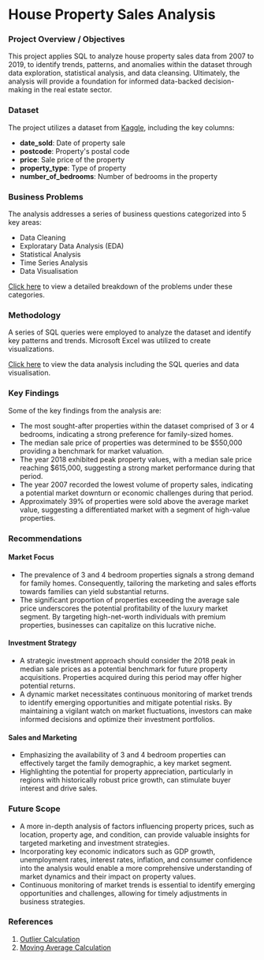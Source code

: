 # House Property Sales Analysis

### Project Overview / Objectives 
This project applies SQL to analyze house property sales data from 2007 to 2019, to identify trends, patterns, and anomalies within the dataset through data exploration, statistical analysis, and data cleansing. Ultimately, the analysis will provide a foundation for informed data-backed decision-making in the real estate sector.

### Dataset
The project utilizes a dataset from [Kaggle](https://www.kaggle.com/datasets/htagholdings/property-sales?select=raw_sales.csv), including the key columns:
- **date_sold**: Date of property sale
- **postcode**: Property's postal code
- **price**: Sale price of the property
- **property_type**: Type of property
- **number_of_bedrooms**: Number of bedrooms in the property

### Business Problems 
The analysis addresses a series of business questions categorized into 5 key areas:
- Data Cleaning
- Exploratary Data Analysis (EDA)
- Statistical Analysis
- Time Series Analysis
- Data Visualisation

[Click here](https://docs.google.com/document/d/1xdhP0A4YWFVdu4Sb_WyjAo8KZ7c6cNb8eQ1AFj_maMA/edit?usp=sharing) to view a detailed breakdown of the problems under these categories.

### Methodology 
A series of SQL queries were employed to analyze the dataset and identify key patterns and trends. Microsoft Excel was utilized to create visualizations.

[Click here](https://github.com/Shaambhavi-Jain/House_Property_Sales_Analysis/blob/main/Data-Analysis.md) to view the data analysis including the SQL queries and data visualisation.

### Key Findings 
Some of the key findings from the analysis are:
- The most sought-after properties within the dataset comprised of 3 or 4 bedrooms, indicating a strong preference for family-sized homes.
- The median sale price of properties was determined to be $550,000 providing a benchmark for market valuation.
- The year 2018 exhibited peak property values, with a median sale price reaching $615,000, suggesting a strong market performance during that period.
- The year 2007 recorded the lowest volume of property sales, indicating a potential market downturn or economic challenges during that period.
- Approximately 39% of properties were sold above the average market value, suggesting a differentiated market with a segment of high-value properties.


### Recommendations
#### Market Focus
- The prevalence of 3 and 4 bedroom properties signals a strong demand for family homes. Consequently, tailoring the marketing and sales efforts towards families can yield substantial returns.
- The significant proportion of properties exceeding the average sale price underscores the potential profitability of the luxury market segment. By targeting high-net-worth individuals with premium properties, businesses can capitalize on this lucrative niche.

#### Investment Strategy
- A strategic investment approach should consider the 2018 peak in median sale prices as a potential benchmark for future property acquisitions. Properties acquired during this period may offer higher potential returns.
- A dynamic market necessitates continuous monitoring of market trends to identify emerging opportunities and mitigate potential risks. By maintaining a vigilant watch on market fluctuations, investors can make informed decisions and optimize their investment portfolios.

#### Sales and Marketing
- Emphasizing the availability of 3 and 4 bedroom properties can effectively target the family demographic, a key market segment.
- Highlighting the potential for property appreciation, particularly in regions with historically robust price growth, can stimulate buyer interest and drive sales.

### Future Scope
- A more in-depth analysis of factors influencing property prices, such as location, property age, and condition, can provide valuable insights for targeted marketing and investment strategies.
- Incorporating key economic indicators such as GDP growth, unemployment rates, interest rates, inflation, and consumer confidence into the analysis would enable a more comprehensive understanding of market dynamics and their impact on property values.
- Continuous monitoring of market trends is essential to identify emerging opportunities and challenges, allowing for timely adjustments in business strategies.

### References
1. [Outlier Calculation](https://dataschool.com/how-to-teach-people-sql/how-to-find-outliers-with-sql/)
2. [Moving Average Calculation](https://www.geeksforgeeks.org/compute-a-moving-average-in-mysql/)
